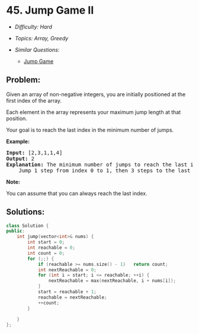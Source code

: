 # 45. Jump Game II

* *Difficulty: Hard*

* *Topics: Array, Greedy*

* *Similar Questions:*

  * [Jump Game](jump-game.md)

## Problem:

<p>Given an array of non-negative integers, you are initially positioned at the first index of the array.</p>

<p>Each element in the array represents your maximum jump length at that position.</p>

<p>Your goal is to reach the last index in the minimum number of jumps.</p>

<p><strong>Example:</strong></p>

<pre>
<strong>Input:</strong> [2,3,1,1,4]
<strong>Output:</strong> 2
<strong>Explanation:</strong> The minimum number of jumps to reach the last index is 2.
    Jump 1 step from index 0 to 1, then 3 steps to the last index.</pre>

<p><strong>Note:</strong></p>

<p>You can assume that you can always reach the last index.</p>

## Solutions:

```c++
class Solution {
public:
    int jump(vector<int>& nums) {
        int start = 0;
        int reachable = 0;
        int count = 0;
        for (;;) {
            if (reachable >= nums.size() - 1)   return count;
            int nextReachable = 0;
            for (int i = start; i <= reachable; ++i) {
                nextReachable = max(nextReachable, i + nums[i]);
            }
            start = reachable + 1;
            reachable = nextReachable;
            ++count;
        }
        
    }
};
```
